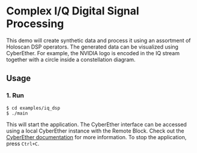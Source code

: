 # Complex I/Q Digital Signal Processing
This demo will create synthetic data and process it using an assortment of Holoscan DSP operators. The generated data can be visualized using CyberEther. For example, the NVIDIA logo is encoded in the IQ stream together with a circle inside a constellation diagram.

## Usage

### 1. Run
```
$ cd examples/iq_dsp
$ ./main
```
This will start the application. The CyberEther interface can be accessed using a local CyberEther instance with the Remote Block. Check out the [CyberEther documentation](https://github.com/luigifcruz/CyberEther?tab=readme-ov-file#remote-interface) for more information. To stop the application, press `Ctrl+C`.

